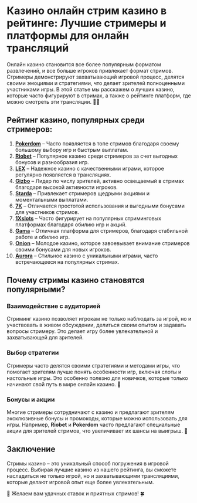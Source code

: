 # Казино онлайн стрим казино в рейтинге: Лучшие стримеры и платформы для онлайн трансляций

Онлайн казино становится все более популярным форматом развлечений, и все больше игроков привлекает формат стримов. Стримеры демонстрируют захватывающий игровой процесс, делятся своими эмоциями и стратегиями, что делает зрителей полноценными участниками игры. В этой статье мы расскажем о лучших казино, которые часто фигурируют в стримах, а также о рейтинге платформ, где можно смотреть эти трансляции. 🎥🎰

## Рейтинг казино, популярных среди стримеров:

1. **[Pokerdom](https://brandplay.link/4k77v2yx)** – Часто появляется в топе стримов благодаря своему большому выбору игр и быстрым выплатам.
2. **[Riobet](https://brandplay.link/7xBLTPyj)** – Популярное казино среди стримеров за счет выгодных бонусов и разнообразия игр.
3. **[LEX](https://brandplay.link/zW4hdDFV)** – Надежное казино с качественными играми, которое регулярно появляется в трансляциях.
4. **[Gizbo](https://brandplay.link/bprXw4YV)** – Лидер по числу зрителей, активно освещаемый в стримах благодаря высокой активности игроков.
5. **[Starda](https://brandplay.link/fB7xwRFL)** – Привлекает стримеров щедрыми акциями и моментальными выплатами.
6. **[7K](https://brandplay.link/BvQyFShp)** – Отличается простотой использования и выгодными бонусами для участников стримов.
7. **[1Xslots](https://brandplay.link/hSB1khtr)** – Часто фигурирует на популярных стриминговых платформах благодаря обилию игр и акций.
8. **[Gama](https://brandplay.link/j6NMKsDz)** – Отличная платформа для стримеров, благодаря стабильной работе и обилию игр.
9. **[Onion](https://brandplay.link/zBGRVpQ9)** – Молодое казино, которое завоевывает внимание стримеров своими бонусами для новых игроков.
10. **[Aurora](https://10trafic-stat2.com/click/668546556bcc6313411604bd/6766/13032/subaccount)** – Стильное казино с уникальными играми, часто встречающееся на популярных стримах.

## Почему стримы казино становятся популярными?

### Взаимодействие с аудиторией

Стриминг казино позволяет игрокам не только наблюдать за игрой, но и участвовать в живом обсуждении, делиться своим опытом и задавать вопросы стримеру. Это делает игру более увлекательной и захватывающей для зрителей.

### Выбор стратегии

Стримеры часто делятся своими стратегиями и методами игры, что помогает зрителям лучше понять особенности игр, включая слоты и настольные игры. Это особенно полезно для новичков, которые только начинают свой путь в мире онлайн казино. 🎯

### Бонусы и акции

Многие стримеры сотрудничают с казино и предлагают зрителям эксклюзивные бонусы и промокоды, которые можно использовать для игры. Например, **Riobet** и **Pokerdom** часто предлагают специальные акции для зрителей стримов, что увеличивает их шансы на выигрыш. 🎁

## Заключение

Стримы казино – это уникальный способ погружения в игровой процесс. Выбирая лучшие казино из нашего рейтинга, вы сможете насладиться не только игрой, но и захватывающими трансляциями, которые делают игровой опыт еще более увлекательным.

🎥 Желаем вам удачных ставок и приятных стримов! 🍀
